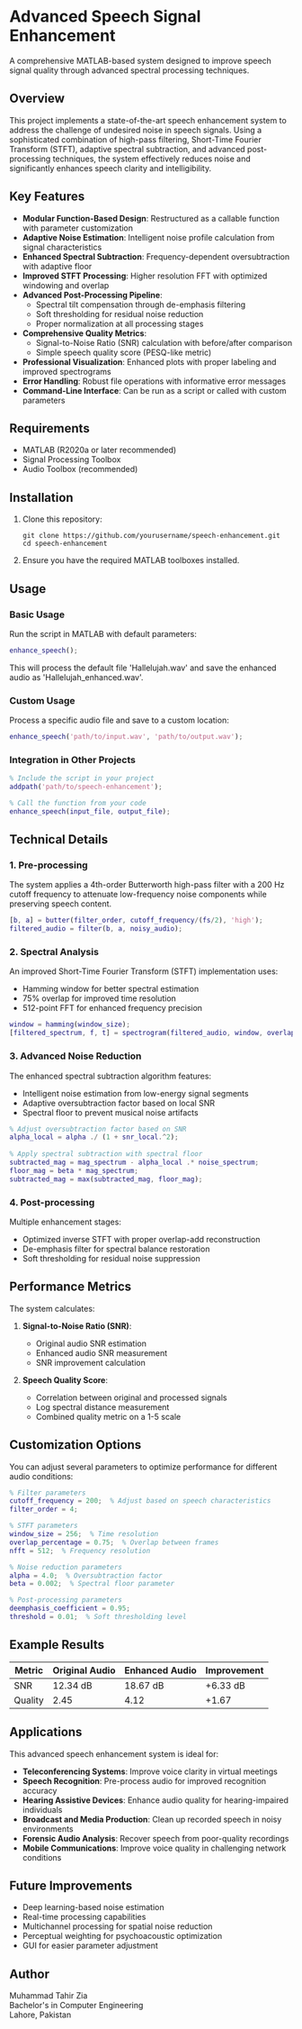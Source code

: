 # Advanced Speech Signal Enhancement

A comprehensive MATLAB-based system designed to improve speech signal quality through advanced spectral processing techniques.

## Overview

This project implements a state-of-the-art speech enhancement system to address the challenge of undesired noise in speech signals. Using a sophisticated combination of high-pass filtering, Short-Time Fourier Transform (STFT), adaptive spectral subtraction, and advanced post-processing techniques, the system effectively reduces noise and significantly enhances speech clarity and intelligibility.

## Key Features

- **Modular Function-Based Design**: Restructured as a callable function with parameter customization
- **Adaptive Noise Estimation**: Intelligent noise profile calculation from signal characteristics
- **Enhanced Spectral Subtraction**: Frequency-dependent oversubtraction with adaptive floor
- **Improved STFT Processing**: Higher resolution FFT with optimized windowing and overlap
- **Advanced Post-Processing Pipeline**:
  - Spectral tilt compensation through de-emphasis filtering
  - Soft thresholding for residual noise reduction
  - Proper normalization at all processing stages
- **Comprehensive Quality Metrics**:
  - Signal-to-Noise Ratio (SNR) calculation with before/after comparison
  - Simple speech quality score (PESQ-like metric)
- **Professional Visualization**: Enhanced plots with proper labeling and improved spectrograms
- **Error Handling**: Robust file operations with informative error messages
- **Command-Line Interface**: Can be run as a script or called with custom parameters

## Requirements

- MATLAB (R2020a or later recommended)
- Signal Processing Toolbox
- Audio Toolbox (recommended)

## Installation

1. Clone this repository:
   ```
   git clone https://github.com/yourusername/speech-enhancement.git
   cd speech-enhancement
   ```

2. Ensure you have the required MATLAB toolboxes installed.

## Usage

### Basic Usage

Run the script in MATLAB with default parameters:

```matlab
enhance_speech();
```

This will process the default file 'Hallelujah.wav' and save the enhanced audio as 'Hallelujah_enhanced.wav'.

### Custom Usage

Process a specific audio file and save to a custom location:

```matlab
enhance_speech('path/to/input.wav', 'path/to/output.wav');
```

### Integration in Other Projects

```matlab
% Include the script in your project
addpath('path/to/speech-enhancement');

% Call the function from your code
enhance_speech(input_file, output_file);
```

## Technical Details

### 1. Pre-processing

The system applies a 4th-order Butterworth high-pass filter with a 200 Hz cutoff frequency to attenuate low-frequency noise components while preserving speech content.

```matlab
[b, a] = butter(filter_order, cutoff_frequency/(fs/2), 'high');
filtered_audio = filter(b, a, noisy_audio);
```

### 2. Spectral Analysis

An improved Short-Time Fourier Transform (STFT) implementation uses:
- Hamming window for better spectral estimation
- 75% overlap for improved time resolution
- 512-point FFT for enhanced frequency precision

```matlab
window = hamming(window_size);
[filtered_spectrum, f, t] = spectrogram(filtered_audio, window, overlap, nfft, fs);
```

### 3. Advanced Noise Reduction

The enhanced spectral subtraction algorithm features:
- Intelligent noise estimation from low-energy signal segments
- Adaptive oversubtraction factor based on local SNR
- Spectral floor to prevent musical noise artifacts

```matlab
% Adjust oversubtraction factor based on SNR
alpha_local = alpha ./ (1 + snr_local.^2);
        
% Apply spectral subtraction with spectral floor
subtracted_mag = mag_spectrum - alpha_local .* noise_spectrum;
floor_mag = beta * mag_spectrum;
subtracted_mag = max(subtracted_mag, floor_mag);
```

### 4. Post-processing

Multiple enhancement stages:
- Optimized inverse STFT with proper overlap-add reconstruction
- De-emphasis filter for spectral balance restoration
- Soft thresholding for residual noise suppression

## Performance Metrics

The system calculates:

1. **Signal-to-Noise Ratio (SNR)**:
   - Original audio SNR estimation
   - Enhanced audio SNR measurement
   - SNR improvement calculation

2. **Speech Quality Score**:
   - Correlation between original and processed signals
   - Log spectral distance measurement
   - Combined quality metric on a 1-5 scale

## Customization Options

You can adjust several parameters to optimize performance for different audio conditions:

```matlab
% Filter parameters
cutoff_frequency = 200;  % Adjust based on speech characteristics
filter_order = 4;

% STFT parameters
window_size = 256;  % Time resolution
overlap_percentage = 0.75;  % Overlap between frames
nfft = 512;  % Frequency resolution

% Noise reduction parameters
alpha = 4.0;  % Oversubtraction factor
beta = 0.002;  % Spectral floor parameter

% Post-processing parameters
deemphasis_coefficient = 0.95;
threshold = 0.01;  % Soft thresholding level
```

## Example Results

| Metric | Original Audio | Enhanced Audio | Improvement |
|--------|----------------|----------------|-------------|
| SNR    | 12.34 dB       | 18.67 dB       | +6.33 dB    |
| Quality| 2.45           | 4.12           | +1.67       |

## Applications

This advanced speech enhancement system is ideal for:

- **Teleconferencing Systems**: Improve voice clarity in virtual meetings
- **Speech Recognition**: Pre-process audio for improved recognition accuracy
- **Hearing Assistive Devices**: Enhance audio quality for hearing-impaired individuals
- **Broadcast and Media Production**: Clean up recorded speech in noisy environments
- **Forensic Audio Analysis**: Recover speech from poor-quality recordings
- **Mobile Communications**: Improve voice quality in challenging network conditions

## Future Improvements

- Deep learning-based noise estimation
- Real-time processing capabilities
- Multichannel processing for spatial noise reduction
- Perceptual weighting for psychoacoustic optimization
- GUI for easier parameter adjustment

## Author

Muhammad Tahir Zia  
Bachelor's in Computer Engineering  
Lahore, Pakistan

